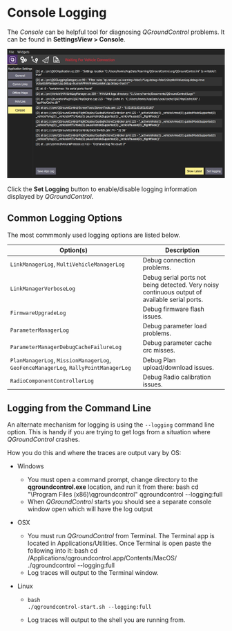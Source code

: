 # Console Logging

The _Console_ can be helpful tool for diagnosing _QGroundControl_ problems. It can be found in **SettingsView > Console**.

![Console logging](../../../assets/support/Console.jpg)

Click the **Set Logging** button to enable/disable logging information displayed by _QGroundControl_.

## Common Logging Options

The most commmonly used logging options are listed below.

| Option(s)                                                                           | Description                                                                                    |
| ----------------------------------------------------------------------------------- | ---------------------------------------------------------------------------------------------- |
| `LinkManagerLog`, `MultiVehicleManagerLog`                                          | Debug connection problems.                                                                     |
| `LinkManagerVerboseLog`                                                             | Debug serial ports not being detected. Very noisy continuous output of available serial ports. |
| `FirmwareUpgradeLog`                                                                | Debug firmware flash issues.                                                                   |
| `ParameterManagerLog`                                                               | Debug parameter load problems.                                                                 |
| `ParameterManagerDebugCacheFailureLog`                                              | Debug parameter cache crc misses.                                                              |
| `PlanManagerLog`, `MissionManagerLog`, `GeoFenceManagerLog`, `RallyPointManagerLog` | Debug Plan upload/download issues.                                                             |
| `RadioComponentControllerLog`                                                       | Debug Radio calibration issues.                                                                |

## Logging from the Command Line

An alternate mechanism for logging is using the `--logging` command line option. This is handy if you are trying to get logs from a situation where _QGroundControl_ crashes.

How you do this and where the traces are output vary by OS:

- Windows

  - You must open a command prompt, change directory to the **qgroundcontrol.exe** location, and run it from there:
    bash
    cd "\Program Files (x86)\qgroundcontrol"
    qgroundcontrol --logging:full
  - When _QGroundControl_ starts you should see a separate console window open which will have the log output

- OSX

  - You must run _QGroundControl_ from Terminal. The Terminal app is located in Applications/Utilities. Once Terminal is open paste the following into it:
    bash
    cd /Applications/qgroundcontrol.app/Contents/MacOS/
    ./qgroundcontrol --logging:full
  - Log traces will output to the Terminal window.

- Linux

  -     bash
        ./qgroundcontrol-start.sh --logging:full
  - Log traces will output to the shell you are running from.

